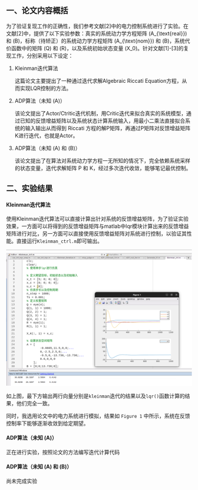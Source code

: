## 一、论文内容概括

为了验证复现工作的正确性，我们参考文献[2]中的电力控制系统进行了实验。在文献[2]中，提供了以下实验参数：真实的系统动力学方程矩阵 (A_{\text{real}}) 和 (B)，标称（待矫正）的系统动力学方程矩阵 (A_{\text{nom}}) 和 (B)，系统代价函数中的矩阵 (Q) 和 (R)，以及系统初始状态变量 (X_0)。针对文献[1]-[3]的复现工作，分别采用以下设定：

1. Kleinman迭代算法

   这篇论文主要提出了一种通过迭代求解Algebraic Riccati Equation方程，从而实现LQR控制的方法。

2. ADP算法（未知 (A)）

   该论文提出了Actor/Ctritic迭代机制，用Critic迭代来拟合真实的系统模型，通过已知的反馈增益矩阵以及系统状态计算系统输入，用最小二乘法直接拟合系统的输入输出从而得到 Riccati 方程的解P矩阵，再通过P矩阵对反馈增益矩阵K进行迭代，也就是Actor。

3. ADP算法（未知 (A) 和 (B)）

   该论文提出了在算法对系统动力学方程一无所知的情况下，完全依赖系统采样的状态变量，迭代求解矩阵 P 和 K，经过多次迭代收敛，能够笔记最优控制。

## 二、实验结果

#### Kleinman迭代算法

使用Kleinman迭代算法可以直接计算出针对系统的反馈增益矩阵，为了验证实验效果，一方面可以将得到的反馈增益矩阵与matlab中lqr模块计算出来的反馈增益矩阵进行对比，另一方面可以直接使用反馈增益矩阵对系统进行控制，以验证其性能。直接运行`Kleinman_ctrl.m`即可输出。

<img src="alg1.png" alt="alt text" style="zoom:80%;" />

如上图，最下方输出两行向量分别是`kleinman`迭代的结果以及`lqr()`函数计算的结果，他们完全一致。

同时，我选用论文中的电力系统进行模拟，结果如 `Figure 1` 中所示，系统在反馈控制率下能够逐渐收敛到给定期望。

#### ADP算法（未知 (A)）

正在进行实验，按照论文的方法编写迭代计算代码

#### ADP算法（未知 (A) 和 (B)）

尚未完成实验
